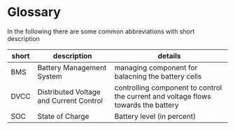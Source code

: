 # Glossary

In the following there are some common abbreviations with short description

| short | description                             | details                                                                            |
| ----- | --------------------------------------- | ---------------------------------------------------------------------------------- |
| BMS   | Battery Management System               | managing component for balacning the battery cells                                 |
| DVCC  | Distributed Voltage and Current Control | controlling component to control the current and voltage flows towards the battery |
| SOC   | State of Charge                         | Battery level (in percent)                                                         |
